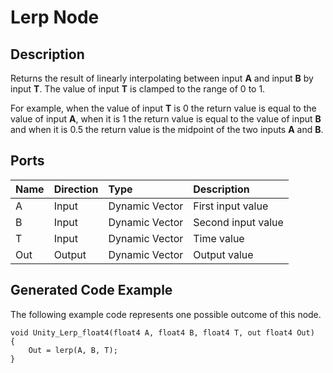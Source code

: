 # Lerp Node

## Description

Returns the result of linearly interpolating between input **A** and input **B** by input **T**. The value of input **T** is clamped to the range of 0 to 1.

For example, when the value of input **T** is 0 the return value is equal to the value of input **A**, when it is 1 the return value is equal to the value of input **B** and when it is 0.5 the return value is the midpoint of the two inputs **A** and **B**.

## Ports

| Name        | Direction           | Type  | Description |
|:------------ |:-------------|:-----|:---|
| A      | Input | Dynamic Vector | First input value |
| B      | Input | Dynamic Vector | Second input value |
| T      | Input | Dynamic Vector | Time value |
| Out | Output      |    Dynamic Vector | Output value |

## Generated Code Example

The following example code represents one possible outcome of this node.

```
void Unity_Lerp_float4(float4 A, float4 B, float4 T, out float4 Out)
{
    Out = lerp(A, B, T);
}
```